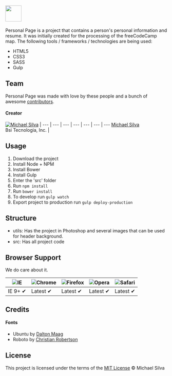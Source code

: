 # <a href='http://michaelsilva.io'><img src='https://dl.dropboxusercontent.com/s/2042wlthpkfzjcv/banner-github-personal-page.png' height='50'></a>

Personal Page is a project that contains a person's personal information and resume. It was initially created for the processing of the freeCodeCamp map. The following tools / frameworks / technologies are being used:

* HTML5
* CSS3
* SASS
* Gulp

## Team

Personal Page was made with love by these people and a bunch of awesome [contributors](https://github.com/MichaelRSilva/PersonalPage).

#### Creator

[![Michael Silva](https://s.gravatar.com/avatar/16866cdbf3edcc2b619db8c3939d35d7?s=70)](https://github.com/MichaelRSilva) |
--- | --- | --- | --- | --- | --- | ---
[Michael Silva](https://github.com/MichaelRSilva)<br>Bsi Tecnologia, Inc. |

## Usage

1. Download the project
2. Install Node + NPM
3. Install Bower
4. Install Gulp
5. Enter the 'src' folder
6. Run `npm install`
7. Run `bower install`
8. To develop run `gulp watch`
9. Export project to production run `gulp deploy-production`

## Structure
* utils: Has the project in Photoshop and several images that can be used for header background.
* src: Has all project code

## Browser Support

We do care about it.

![IE](https://cloud.githubusercontent.com/assets/398893/3528325/20373e76-078e-11e4-8e3a-1cb86cf506f0.png) | ![Chrome](https://cloud.githubusercontent.com/assets/398893/3528328/23bc7bc4-078e-11e4-8752-ba2809bf5cce.png) | ![Firefox](https://cloud.githubusercontent.com/assets/398893/3528329/26283ab0-078e-11e4-84d4-db2cf1009953.png) | ![Opera](https://cloud.githubusercontent.com/assets/398893/3528330/27ec9fa8-078e-11e4-95cb-709fd11dac16.png) | ![Safari](https://cloud.githubusercontent.com/assets/398893/3528331/29df8618-078e-11e4-8e3e-ed8ac738693f.png)
--- | --- | --- | --- | --- |
IE 9+ ✔ | Latest ✔ | Latest ✔ | Latest ✔ | Latest ✔ |

## Credits

#### Fonts

* Ubuntu by [Dalton Maag](https://fonts.google.com/specimen/Ubuntu)
* Roboto by [Christian Robertson](https://fonts.google.com/specimen/Roboto)

## License

This project is licensed under the terms of the [MIT License](https://github.com/MichaelRSilva/PersonalPage/blob/master/LICENSE) © Michael Silva
